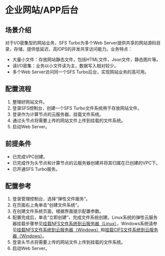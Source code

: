 # 企业网站/APP后台<a name="ZH-CN_TOPIC_0137541052"></a>

## 场景介绍<a name="section5877142785112"></a>

对于I/O密集型的网站业务，SFS Turbo为多个Web Server提供共享的网站源码目录，存储，提供低延迟，高IOPS的并发共享访问能力。业务特点：

-   大量小文件：存放网站静态文件，包括HTML文件，Json文件，静态图片等。
-   读I/O密集：业务以小文件读为主，数据写入相对较少。
-   多个Web Server访问同一个SFS Turbo后台，实现网站业务的高可用。

## 配置流程<a name="section203761746155216"></a>

1.  整理好网站文件。
2.  登录SFS控制台，创建一个SFS Turbo文件系统用于存放网站文件。
3.  登录作为计算节点的云服务器，挂载文件系统。
4.  通过头节点将需要上传的网站文件上传到挂载的文件系统。
5.  启动Web Server。

## 前提条件<a name="section17422148155316"></a>

-   已完成VPC创建。
-   已完成作为头节点和计算节点的云服务器创建并将其归属在已创建的VPC下。
-   已开通SFS Turbo服务。

## 配置参考<a name="section1036721911570"></a>

1.  登录管理控制台，选择“弹性文件服务”。
2.  在页面右上角单击“创建文件系统“。
3.  在创建文件系统页面，根据界面提示配置参数。
4.  配置完成后，单击“立即创建”，完成文件系统创建。Linux系统的弹性云服务器挂载步骤参见[挂载NFS文件系统到云服务器（Linux）](https://support.huaweicloud.com/qs-sfs/zh-cn_topic_0034428728.html)，Windows系统请参见[挂载NFS文件系统到云服务器（Windows）](https://support.huaweicloud.com/qs-sfs/zh-cn_topic_0105224109.md)和[挂载CIFS文件系统到云服务器（Windows）](https://support.huaweicloud.com/qs-sfs/zh-cn_topic_0151246279.html)。
5.  登录头节点将需要上传的网站文件上传到挂载的文件系统。
6.  启动Web Server。

